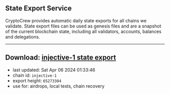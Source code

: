 ## State Export Service
CryptoCrew provides automatic daily state exports for all chains we validate. State export files can be used as genesis files and are a snapshot of the current blockchain state, including all validators, accounts, balances and delegations.

---
**Download: [injective-1 state export](https://dl-eu2.ccvalidators.com/SERVICE/injective/injective-1_export_65273304.json)**
---

- last updated: Sat Apr 06 2024 01:33:46
- chain id: `injective-1`
- export height: `65273304`
- use for: airdrops, local tests, chain recovery
